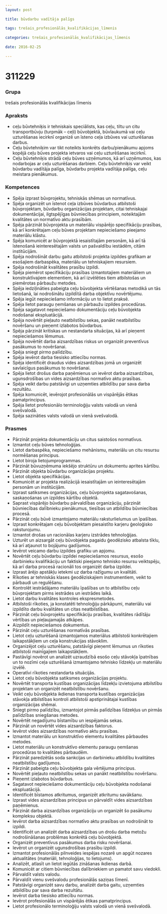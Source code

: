 ```yaml
---
layout: post
    
title: būvdarbu vadītāja palīgs
    
tags: trešais_profesionālās_kvalifikācijas_līmenis
    
categories: trešais_profesionālās_kvalifikācijas_līmenis
    
date: 2016-02-25
    
---
```

# 311229

### Grupa
trešais profesionālās kvalifikācijas līmenis

### Apraksts

* ceļu būvtehniķis ir tehniskais speciālists, kas ceļu, tiltu un citu transportbūvju (turpmāk – ceļi) būvobjektā, būvlaukumā vai ceļu uzturēšanas iecirknī organizē un īsteno ceļa izbūves vai uzturēšanas darbus.
* Ceļu būvtehniķim var tikt noteikts konkrēts darbu/pienākumu apjoms kopējā ceļu būves projekta ietvaros vai ceļu uzturēšanas iecirknī.
* Ceļu būvtehniķis strādā ceļu būves uzņēmumos, kā arī uzņēmumos, kas nodarbojas ar ceļu uzturēšanas darbiem. Ceļu būvtehniķis var veikt būvdarbu vadītāja palīga, būvdarbu projekta vadītāja palīga, ceļu meistara pienākumus.

### Kompetences

* Spēja izprast būvprojektu, tehniskās shēmas un normatīvus.
* Spēja organizēt un īstenot ceļa izbūves būvdarbus atbilstoši būvprojektam, būvdarbu organizācijas projektam, citai tehniskajai dokumentācijai, ilgtspējīgas būvniecības principiem, noteiktajām kvalitātes un normatīvo aktu prasībām.
* Spēja pārzināt būvprojekta un materiālu vispārējo specifikāciju prasības, kā arī konkrētajam ceļu būves projektam nepieciešamo pieejamo materiālu klāstu.
* Spēja komunicēt ar būvprojektā iesaistītajām personām, kā arī tā īstenošanā ieinteresētajām valsts un pašvaldību iestādēm, citām institūcijām.
* Spēja nodrošināt darbu gaitu atbilstoši projekta izpildes grafikam ar esošajiem darbaspēka, materiālu un tehniskajiem resursiem.
* Spēja nodrošināt kvalitātes prasību izpildi.
* Spēja piemērot specifikāciju prasības izmantotajiem materiāliem un konstruktīvajiem elementiem, kā arī izvēlēties tiem atbilstošas un piemērotas pārbaužu metodes.
* Spēja iedziļināties pabeigta ceļu būvobjekta vērtēšanas metodikā un tās lietošanā, lai nodrošinātu izpildītā darba objektīvu novērtējumu.
* Spēja iegūt nepieciešamo informāciju un to lietot praksē.
* Spēja lietot paraugu ņemšanas un pārbaužu izpildes procedūras.
* Spēja sagatavot nepieciešamo dokumentāciju ceļu būvobjekta nodošanai ekspluatācijā.
* Spēja novērtēt pieļauto neatbilstību sekas, panākt neatbilstību novēršanu un pieņemt izlabotos būvdarbus.
* Spēja pārzināt kritiskas un nestandarta situācijas, kā arī pieņemt nepieciešamos lēmumus.
* Spēja novērtēt darba aizsardzības riskus un organizēt preventīvus pasākumus to novēršanai.
* Spēja sniegt pirmo palīdzību.
* Spēja ievērot darba tiesisko attiecību normas.
* Spēja identificēt draudus vides aizsardzības jomā un organizēt savlaicīgus pasākumus to novēršanai.
* Spēja lietot drošus darba paņēmienus un ievērot darba aizsardzības, ugunsdrošības un vides aizsardzības normatīvo aktu prasības.
* Spēja veikt darbu patstāvīgi un uzņemties atbildību par sava darba rezultātu.
* Spēja komunicēt, ievērojot profesionālās un vispārējās ētikas pamatprincipus.
* Spēja lietot profesionālo terminoloģiju valsts valodā un vienā svešvalodā.
* Spēja sazināties valsts valodā un vienā svešvalodā.

### Prasmes 
* Pārzināt projekta dokumentāciju un citus saistošos normatīvus.
* Izmantot ceļu būves tehnoloģijas.
* Lietot darbaspēka, nepieciešamo mehānismu, materiālu un citu resursu normēšanas principus.
* Lietot biroja lietojumprogrammas.
* Pārzināt būvuzņēmuma iekšējo struktūru un dokumentu aprites kārtību.
* Pārzināt objekta būvdarbu organizācijas projektu.
* Lietot objekta specifikācijas.
* Komunicēt ar projekta realizācijā iesaistītajām un ieinteresētajām personām un institūcijām.
* Izprast satiksmes organizācijas, ceļu būvprojekta sagatavošanas, saskaņošanas un izpildes kārtību objektā.
* Saprast vispārējo būvdarbu pārvaldības organizāciju, pārzināt būvniecības dalībnieku pienākumus, tiesības un atbildību būvniecības procesā.
* Pārzināt ceļu būvē izmantojamo materiālu raksturlielumus un īpašības.
* Izprast konkrētajam ceļu būvobjektam piesaistīto karjeru ģeoloģisko raksturojumu.
* Izmantot drošas un racionālas karjeru izstrādes tehnoloģijas.
* Uzturēt un aizsargāt ceļu būvobjekta pagaidu ģeodēzisko atbalsta tīklu, kā arī atjaunot to bojājumu gadījumos.
* Ievērot veicamo darbu izpildes grafiku un apjomu.
* Novērtēt ceļu būvdarbu izpildei nepieciešamos resursus, esošo darbinieku kvalifikāciju un faktiski pieejamo tehnisko resursu veiktspēju, kā arī darba procesā racionāli tos organizēt darba izpildei.
* Izprast ārējo apstākļu ietekmi uz darba ražīgumu un kvalitāti.
* Rīkoties ar tehniskās klases ģeodēziskajiem instrumentiem, veikt to pārbaudi un regulēšanu.
* Kontrolēt iestrādājamo materiālu īpašības un to atbilstību ceļu būvprojektam pirms iestrādes un iestrādes laikā.
* Lietot darbu kvalitātes kontroles ekspresmetodes.
* Atbilstoši rīkoties, ja konstatēti tehnoloģiju pārkāpumi, materiālu vai izpildīto darbu kvalitātes un citas neatbilstības.
* Pārzināt ceļu būvprojektu specifikāciju prasības, kvalitātes rādītāju vērtības un pieļaujamajās atkāpes.
* Aizpildīt nepieciešamos dokumentus.
* Pārzināt ceļu uzturēšanas normatīvās prasības.
* Lietot ceļu uzturēšanā izmantojamos materiālus atbilstoši konkrētajiem laikapstākļiem un ceļa konstrukcijas stāvoklim.
* Organizējot ceļu uzturēšanu, patstāvīgi pieņemt lēmumus un rīkoties atbilstoši mainīgajiem laikapstākļiem.
* Pastāvīgi novērot un analizēt uzraudzībā esošo ceļu stāvokļa īpatnības un to nozīmi ceļa uzturēšanā izmantojamo tehnisko līdzekļu un materiālu izvēlē.
* Operatīvi rīkoties nestandarta situācijās.
* Lietot ceļu būvobjekta satiksmes organizācijas projektu.
* Novērtēt transporta kustības organizācijas līdzekļu izvietojuma atbilstību projektam un organizēt neatbilstību novēršanu.
* Veikt ceļu būvobjekta ikdienas transporta kustības organizācijas stāvokļa atbilstības kontroli atbilstoši apstiprinātajai kustības organizācijas shēmai.
* Sniegt pirmo palīdzību, izmantojot pirmās palīdzības līdzekļus un pirmās palīdzības sniegšanas metodes.
* Novērtēt negadījumu bīstamību un iespējamās sekas.
* Pārzināt un novērtēt vides aizsardzības faktorus.
* Ievērot vides aizsardzības normatīvo aktu prasības.
* Izmantot materiālu un konstruktīvo elementu kvalitātes pārbaudes metodes.
* Lietot materiālu un konstruktīvo elementu paraugu ņemšanas procedūras to kvalitātes pārbaudēm.
* Pārzināt paredzētās soda sankcijas un darbinieku atbildību kvalitātes neatbilstību gadījumos.
* Pārzināt pabeigta ceļu būvobjekta gala vērtējuma principus.
* Novērtēt pieļauto neatbilstību sekas un panākt neatbilstību novēršanu.
* Pieņemt izlabotos būvdarbus.
* Sagatavot nepieciešamo dokumentāciju ceļu būvobjekta nodošanai ekspluatācijā.
* Identificēt bīstamos atkritumus, organizēt atkritumu savākšanu.
* Izprast vides aizsardzības principus un pārvaldīt vides aizsardzības paņēmienus.
* Pārzināt darba aizsardzības organizāciju un organizēt šo pasākumu kompleksu objektā.
* Ievērot darba aizsardzības normatīvo aktu prasības un nodrošināt to izpildi.
* Identificēt un analizēt darba aizsardzības un drošu darba metožu nodrošināšanas problēmas konkrētā ceļu būvobjektā.
* Organizēt preventīvus pasākumus darba risku novēršanai.
* Ievērot un organizēt ugunsdrošības prasību izpildi.
* Izmantot profesionālās pilnveides iespējas nozarē un apgūt nozares aktualitātes (materiāli, tehnoloģijas, to lietojums).
* Analizēt, atlasīt un lietot iegūtās zināšanas ikdienas darbā.
* Komunicēt ar citiem būvniecības dalībniekiem un pamatot savu viedokli.
* Pārvaldīt valsts valodu.
* Pārvaldīt vienu svešvalodu profesionālās saziņas līmenī.
* Patstāvīgi organizēt savu darbu, analizēt darba gaitu, uzņemties atbildību par sava darba rezultātu.
* Ievērot darba tiesisko attiecību normas.
* Ievērot profesionālās un vispārējās ētikas pamatprincipus.
* Lietot profesionālo terminoloģiju valsts valodā un vienā svešvalodā.